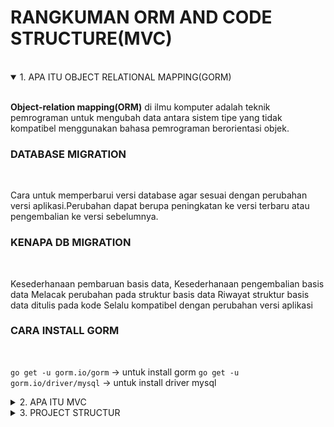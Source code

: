 # RANGKUMAN ORM AND CODE STRUCTURE(MVC)

<br>

<details open>
<summary>1. APA ITU OBJECT RELATIONAL MAPPING(GORM)</summary>
<br>

**Object-relation mapping(ORM)** di ilmu komputer adalah teknik pemrograman untuk mengubah data antara sistem tipe yang tidak kompatibel menggunakan bahasa pemrograman berorientasi objek.

### DATABASE MIGRATION

<br>

Cara untuk memperbarui versi database agar sesuai dengan perubahan versi aplikasi.Perubahan dapat berupa peningkatan ke versi terbaru atau pengembalian ke versi sebelumnya.
<br>

### KENAPA DB MIGRATION

<br>

Kesederhanaan pembaruan basis data, Kesederhanaan pengembalian basis data Melacak perubahan pada struktur basis data Riwayat struktur basis data ditulis pada kode Selalu kompatibel dengan perubahan versi aplikasi
<br>

### CARA INSTALL GORM

<br>

`go get -u gorm.io/gorm` -> untuk install gorm
`go get -u gorm.io/driver/mysql` -> untuk install driver mysql

</details>

<details>
<summary>2. APA ITU MVC</summary>
<br>

**MVC** adalah kependekan dari Model, View, dan Controller. MVC adalah cara yang populer untuk mengatur kode Anda. Ide besar di balik MVC adalah bahwa setiap bagian dari kode Anda memiliki tujuan, dan tujuan tersebut berbeda-beda.

</details>

<details>
<summary>3. PROJECT STRUCTUR</summary>

### KENAPA MEMBUTUHKAN STRUKTUR :

<br>

- Untuk mencapai aplikasi modular.
- Menerapkan pemisahan masalah.
- Mengurangi konflik pada versi.
</details>
